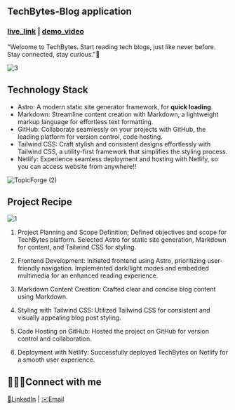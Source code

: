 
## TechBytes-Blog application
### [live_link](https://techbytes-chetan.netlify.app/)      |    [demo_video](https://www.canva.com/design/DAF22qNeMOU/40FU4w3RRtXRrCfMzgiHwA/watch?utm_content=DAF22qNeMOU&utm_campaign=designshare&utm_medium=link&utm_source=editor) 


"Welcome to TechBytes. Start reading tech blogs, just like never before. Stay connected, stay curious."🚀



![3](https://github.com/1165CHETAN/TechBytes/assets/111604779/0f434cad-3bee-494f-8893-0e9d01f4d48b)




## Technology Stack

- Astro:  A modern static site generator framework, for **quick loading**.
- Markdown: Streamline content creation with Markdown, a lightweight markup language for effortless text formatting.
- GitHub: Collaborate seamlessly on your projects with GitHub, the leading platform for version control, code hosting.
- Tailwind CSS: Craft stylish and consistent designs effortlessly with Tailwind CSS, a utility-first framework that simplifies the styling process.
- Netlify: Experience seamless deployment and hosting with Netlify, so you can access website from anywhere!!
  
![TopicForge (2)](https://github.com/1165CHETAN/TechBytes/assets/111604779/a5ee37c1-7120-49e4-93cd-b08cfb24703e)


## Project Recipe
![1](https://github.com/1165CHETAN/TechBytes/assets/111604779/e044f0ab-33ce-4821-8e08-1bbf8c3ed30d)

1. Project Planning and Scope Definition;
Defined objectives and scope for TechBytes platform.
Selected Astro for static site generation, Markdown for content, and Tailwind CSS for styling.

3. Frontend Development:
Initiated frontend using Astro, prioritizing user-friendly navigation.
Implemented dark/light modes and embedded multimedia for an enhanced reading experience.

3. Markdown Content Creation:
Crafted clear and concise blog content using Markdown.

5. Styling with Tailwind CSS:
Utilized Tailwind CSS for consistent and visually appealing blog post styling.

7. Code Hosting on GitHub:
Hosted the project on GitHub for version control and collaboration.

6. Deployment with Netlify:
Successfully deployed TechBytes on Netlify for a smooth user experience.




## 🙎🏻‍♂️Connect with me
 [👜LinkedIn](https://www.linkedin.com/in/1165chetan/) |    [✉️Email](chetanchavan1165@gmail.com)
